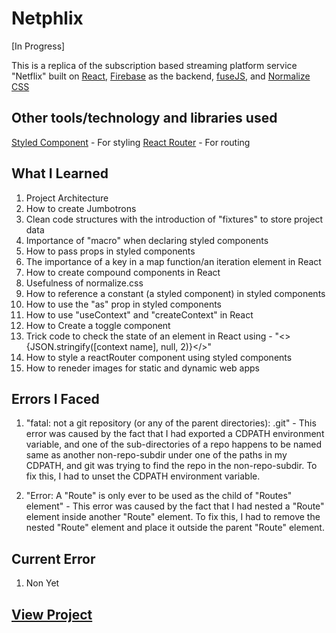 # Netphlix

 [In Progress]

This is a replica of the subscription based streaming platform service "Netflix" built on [React](https://reactjs.org/),  [Firebase](https://firebase.com/) as the backend, [fuseJS](https://fusejs.io/), and [Normalize CSS](https://necolas.github.io/normalize.css/)

## Other tools/technology and libraries used

 [Styled Component](https://styled-components.com/) - For styling
 [React Router](https://reactrouter.com/) - For routing

## What I Learned

  1. Project Architecture
  2. How to create Jumbotrons
  3. Clean code structures with the introduction of "fixtures" to store project data
  4. Importance of "macro" when declaring styled components
  5. How to pass props in styled components
  6. The importance of a key in a map function/an iteration element in React
  7. How to create compound components in React
  8. Usefulness of normalize.css
  9. How to reference a constant (a styled component) in styled components
  10. How to use the "as" prop in styled components
  11. How to use "useContext" and "createContext" in React
  12. How to Create a toggle component
  13. Trick code to check the state of an element in React using - "<>{JSON.stringify([context name], null, 2)}</>"
  14. How to style a reactRouter component using styled components
  15. How to reneder images for static and dynamic web apps

## Errors I Faced

  1. "fatal: not a git repository (or any of the parent directories): .git" - This error was caused by the fact that I had exported a CDPATH environment variable, and one of the sub-directories of a repo happens to be named same as another non-repo-subdir under one of the paths in my CDPATH, and git was trying to find the repo in the non-repo-subdir. To fix this, I had to unset the CDPATH environment variable.

  2. "Error: A "Route" is only ever to be used as the child of "Routes" element" - This error was caused by the fact that I had nested a "Route" element inside another "Route" element. To fix this, I had to remove the nested "Route" element and place it outside the parent "Route" element.

## Current Error
  
  1. Non Yet

## [View Project](https://netphlix-yasirgaji.vercel.app/)
